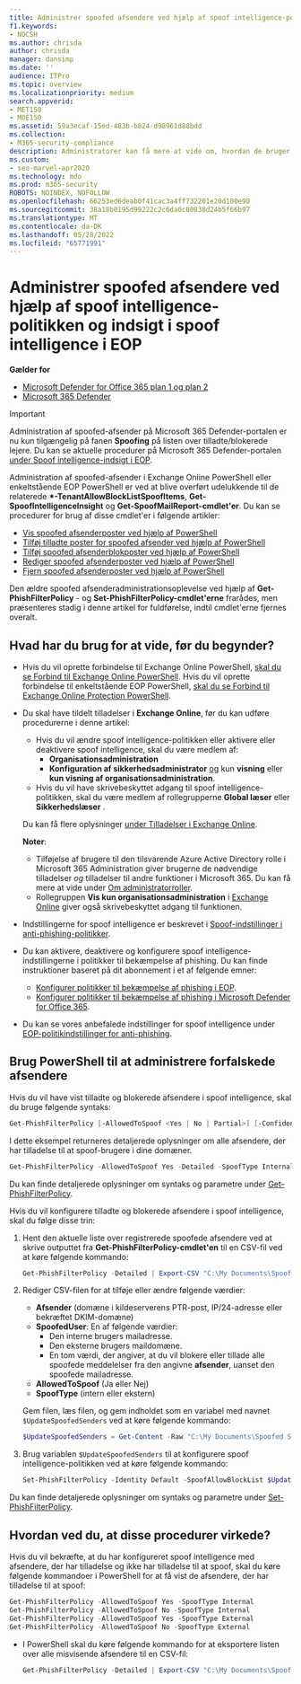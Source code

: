```yaml
---
title: Administrer spoofed afsendere ved hjælp af spoof intelligence-politikken og indsigt i spoof intelligence
f1.keywords:
- NOCSH
ms.author: chrisda
author: chrisda
manager: dansimp
ms.date: ''
audience: ITPro
ms.topic: overview
ms.localizationpriority: medium
search.appverid:
- MET150
- MOE150
ms.assetid: 59a3ecaf-15ed-483b-b824-d98961d88bdd
ms.collection:
- M365-security-compliance
description: Administratorer kan få mere at vide om, hvordan de bruger spoof intelligence-politikken og indsigt i spoof intelligence til at tillade eller blokere registrerede spoofed-afsendere.
ms.custom:
- seo-marvel-apr2020
ms.technology: mdo
ms.prod: m365-security
ROBOTS: NOINDEX, NOFOLLOW
ms.openlocfilehash: 66253ed6deab0f41cac3a4ff732201e20d100e98
ms.sourcegitcommit: 38a18b0195d99222c2c6da0c80838d24b5f66b97
ms.translationtype: MT
ms.contentlocale: da-DK
ms.lasthandoff: 05/28/2022
ms.locfileid: "65771991"
---
```

# <a name="manage-spoofed-senders-using-the-spoof-intelligence-policy-and-spoof-intelligence-insight-in-eop"></a>Administrer spoofed afsendere ved hjælp af spoof intelligence-politikken og indsigt i spoof intelligence i EOP

**Gælder for**
- [Microsoft Defender for Office 365 plan 1 og plan 2](defender-for-office-365.md)
- [Microsoft 365 Defender](../defender/microsoft-365-defender.md)

> [!IMPORTANT]
> Administration af spoofed-afsender på Microsoft 365 Defender-portalen er nu kun tilgængelig på fanen **Spoofing** på listen over tilladte/blokerede lejere. Du kan se aktuelle procedurer på Microsoft 365 Defender-portalen [under Spoof intelligence-indsigt i EOP](learn-about-spoof-intelligence.md).
>
> Administration af spoofed-afsender i Exchange Online PowerShell eller enkeltstående EOP PowerShell er ved at blive overført udelukkende til de relaterede **\*-TenantAllowBlockListSpoofItems**, **Get-SpoofIntelligenceInsight** og **Get-SpoofMailReport-cmdlet'er**. Du kan se procedurer for brug af disse cmdlet'er i følgende artikler:
>
> - [Vis spoofed afsenderposter ved hjælp af PowerShell](tenant-allow-block-list.md#view-spoofed-sender-entries)
> - [Tilføj tilladte poster for spoofed afsender ved hjælp af PowerShell](manage-tenant-allows.md#add-spoofed-sender-allow-entries-using-powershell)
> - [Tilføj spoofed afsenderblokposter ved hjælp af PowerShell](manage-tenant-blocks.md#add-spoofed-sender-block-entries)
> - [Rediger spoofed afsenderposter ved hjælp af PowerShell](modify-remove-entries-tenant-allow-block.md#modify-allow-or-block-spoofed-sender-entries-from-the-tenant-allowblock-list)
> - [Fjern spoofed afsenderposter ved hjælp af PowerShell](modify-remove-entries-tenant-allow-block.md#remove-allow-or-block-spoofed-sender-entries-from-the-tenant-allowblock-list)
>
> Den ældre spoofed afsenderadministrationsoplevelse ved hjælp af **Get-PhishFilterPolicy** - og **Set-PhishFilterPolicy-cmdlet'erne** frarådes, men præsenteres stadig i denne artikel for fuldførelse, indtil cmdlet'erne fjernes overalt.

## <a name="what-do-you-need-to-know-before-you-begin"></a>Hvad har du brug for at vide, før du begynder?

- Hvis du vil oprette forbindelse til Exchange Online PowerShell, [skal du se Forbind til Exchange Online PowerShell](/powershell/exchange/connect-to-exchange-online-powershell). Hvis du vil oprette forbindelse til enkeltstående EOP PowerShell, [skal du se Forbind til Exchange Online Protection PowerShell](/powershell/exchange/connect-to-exchange-online-protection-powershell).

- Du skal have tildelt tilladelser i **Exchange Online**, før du kan udføre procedurerne i denne artikel:
  - Hvis du vil ændre spoof intelligence-politikken eller aktivere eller deaktivere spoof intelligence, skal du være medlem af:
    - **Organisationsadministration**
    - **Konfiguration af sikkerhedsadministrator** <u>og</u> kun **visning** eller **kun visning af organisationsadministration**.
  - Hvis du vil have skrivebeskyttet adgang til spoof intelligence-politikken, skal du være medlem af rollegrupperne **Global læser** eller **Sikkerhedslæser** .

  Du kan få flere oplysninger [under Tilladelser i Exchange Online](/exchange/permissions-exo/permissions-exo).

  **Noter**:

  - Tilføjelse af brugere til den tilsvarende Azure Active Directory rolle i Microsoft 365 Administration giver brugerne de nødvendige tilladelser _og_ tilladelser til andre funktioner i Microsoft 365. Du kan få mere at vide under [Om administratorroller](../../admin/add-users/about-admin-roles.md).
  - Rollegruppen **Vis kun organisationsadministration** i [Exchange Online](/Exchange/permissions-exo/permissions-exo#role-groups) giver også skrivebeskyttet adgang til funktionen.

- Indstillingerne for spoof intelligence er beskrevet i [Spoof-indstillinger i anti-phishing-politikker](set-up-anti-phishing-policies.md#spoof-settings).

- Du kan aktivere, deaktivere og konfigurere spoof intelligence-indstillingerne i politikker til bekæmpelse af phishing. Du kan finde instruktioner baseret på dit abonnement i et af følgende emner:

  - [Konfigurer politikker til bekæmpelse af phishing i EOP](configure-anti-phishing-policies-eop.md).
  - [Konfigurer politikker til bekæmpelse af phishing i Microsoft Defender for Office 365](configure-mdo-anti-phishing-policies.md).

- Du kan se vores anbefalede indstillinger for spoof intelligence under [EOP-politikindstillinger for anti-phishing](recommended-settings-for-eop-and-office365.md#eop-anti-phishing-policy-settings).

## <a name="use-powershell-to-manage-spoofed-senders"></a>Brug PowerShell til at administrere forfalskede afsendere

Hvis du vil have vist tilladte og blokerede afsendere i spoof intelligence, skal du bruge følgende syntaks:

```powershell
Get-PhishFilterPolicy [-AllowedToSpoof <Yes | No | Partial>] [-ConfidenceLevel <Low | High>] [-DecisionBy <Admin | SpoofProtection>] [-Detailed] [-SpoofType <Internal | External>]
```

I dette eksempel returneres detaljerede oplysninger om alle afsendere, der har tilladelse til at spoof-brugere i dine domæner.

```powershell
Get-PhishFilterPolicy -AllowedToSpoof Yes -Detailed -SpoofType Internal
```

Du kan finde detaljerede oplysninger om syntaks og parametre under [Get-PhishFilterPolicy](/powershell/module/exchange/get-phishfilterpolicy).

Hvis du vil konfigurere tilladte og blokerede afsendere i spoof intelligence, skal du følge disse trin:

1. Hent den aktuelle liste over registrerede spoofede afsendere ved at skrive outputtet fra **Get-PhishFilterPolicy-cmdlet'en** til en CSV-fil ved at køre følgende kommando:

   ```powershell
   Get-PhishFilterPolicy -Detailed | Export-CSV "C:\My Documents\Spoofed Senders.csv"
   ```

2. Rediger CSV-filen for at tilføje eller ændre følgende værdier:
   - **Afsender** (domæne i kildeserverens PTR-post, IP/24-adresse eller bekræftet DKIM-domæne)
   - **SpoofedUser**: En af følgende værdier:
     - Den interne brugers mailadresse.
     - Den eksterne brugers maildomæne.
     - En tom værdi, der angiver, at du vil blokere eller tillade alle spoofede meddelelser fra den angivne **afsender**, uanset den spoofede mailadresse.
   - **AllowedToSpoof** (Ja eller Nej)
   - **SpoofType** (intern eller ekstern)

   Gem filen, læs filen, og gem indholdet som en variabel med navnet `$UpdateSpoofedSenders` ved at køre følgende kommando:

   ```powershell
   $UpdateSpoofedSenders = Get-Content -Raw "C:\My Documents\Spoofed Senders.csv"
   ```

3. Brug variablen `$UpdateSpoofedSenders` til at konfigurere spoof intelligence-politikken ved at køre følgende kommando:

   ```powershell
   Set-PhishFilterPolicy -Identity Default -SpoofAllowBlockList $UpdateSpoofedSenders
   ```

Du kan finde detaljerede oplysninger om syntaks og parametre under [Set-PhishFilterPolicy](/powershell/module/exchange/set-phishfilterpolicy).

## <a name="how-do-you-know-these-procedures-worked"></a>Hvordan ved du, at disse procedurer virkede?

Hvis du vil bekræfte, at du har konfigureret spoof intelligence med afsendere, der har tilladelse og ikke har tilladelse til at spoof, skal du køre følgende kommandoer i PowerShell for at få vist de afsendere, der har tilladelse til at spoof:

  ```powershell
  Get-PhishFilterPolicy -AllowedToSpoof Yes -SpoofType Internal
  Get-PhishFilterPolicy -AllowedToSpoof No -SpoofType Internal
  Get-PhishFilterPolicy -AllowedToSpoof Yes -SpoofType External
  Get-PhishFilterPolicy -AllowedToSpoof No -SpoofType External
  ```

- I PowerShell skal du køre følgende kommando for at eksportere listen over alle misvisende afsendere til en CSV-fil:

   ```powershell
   Get-PhishFilterPolicy -Detailed | Export-CSV "C:\My Documents\Spoofed Senders.csv"
   ```
